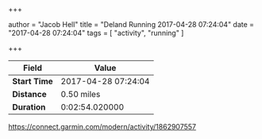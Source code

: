 +++

author = "Jacob Hell"
title = "Deland Running 2017-04-28 07:24:04"
date = "2017-04-28 07:24:04"
tags = [
    "activity", "running"
]

+++

<!--more-->

|Field  |Value  |
|--- | --- |
|**Start Time**|2017-04-28 07:24:04|
|**Distance**|0.50 miles|
|**Duration**|0:02:54.020000|

https://connect.garmin.com/modern/activity/1862907557